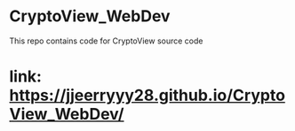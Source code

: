 # CryptoView_WebDev
This repo contains code for CryptoView source code
# link: https://jjeerryyy28.github.io/CryptoView_WebDev/
